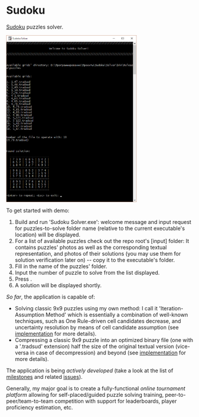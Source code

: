 # Sudoku
[Sudoku](https://en.wikipedia.org/wiki/Sudoku) puzzles solver.

<img alt="Sudoku Solver (CUI) in action" src="[screenshots]/solver.jpg" width="350" align="center">

To get started with demo:

1. Build and run 'Sudoku Solver.exe': welcome message and input request for puzzles-to-solve folder name (relative to the current executable's location) will be displayed.
2. For a list of available puzzles check out the repo root's [input] folder: It contains puzzles' photos as well as the corresponding textual representation, and photos of their solutions (you may use them for solution verification later on) -- copy it to the executable's folder.
3. Fill in the name of the puzzles' folder.
4. Input the number of puzzle to solve from the list displayed.
5. Press <Enter>.
6. A solution will be displayed shortly.

*So far*, the application is capable of:
- Solving classic 9x9 puzzles using my own method: I call it 'Iteration-Assumption Method' which is essentially a combination of well-known techniques, such as One Rule-driven cell candidates decrease, and uncertainty resolution by means of cell candidate assumption (see [implementation](Core/Solving/SudokuSolvingIterationAssumptionTechnique.cs) for more details).
- Compressing a classic 9x9 puzzle into an optimized binary file (one with a '.tradsud' extension) half the size of the original textual version (vice-versa in case of decompression) and beyond (see [implementation](Core/Conversion/SudokuConverter.cs) for more details).

The application is being *actively developed* (take a look at the list of [milestones](https://github.com/webyneter/Sudoku/milestones) and related [issues](https://github.com/webyneter/Sudoku/issues?q=is%3Aissue+is%3Aopen)).

Generally, my major goal is to create a fully-functional *online tournament platform* allowing for self-placed/guided puzzle solving training, peer-to-peer/team-to-team competition with support for leaderboards, player proficiency estimation, etc.
